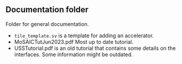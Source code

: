 ## Documentation folder

Folder for general documentation.

- `tile_template.sv` is a template for adding an accelerator.
- MoSAICTutJun2023.pdf Most up to date tutorial. 
- USSTutorial.pdf is an old tutorial that contains some details on the interfaces. Some information might be outdated. 
